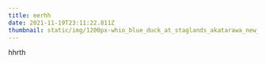 ```yaml
---
title: eerhh
date: 2021-11-19T23:11:22.811Z
thumbnail: static/img/1200px-whio_blue_duck_at_staglands_akatarawa_new_zealand.jpg
---
```

hhrth